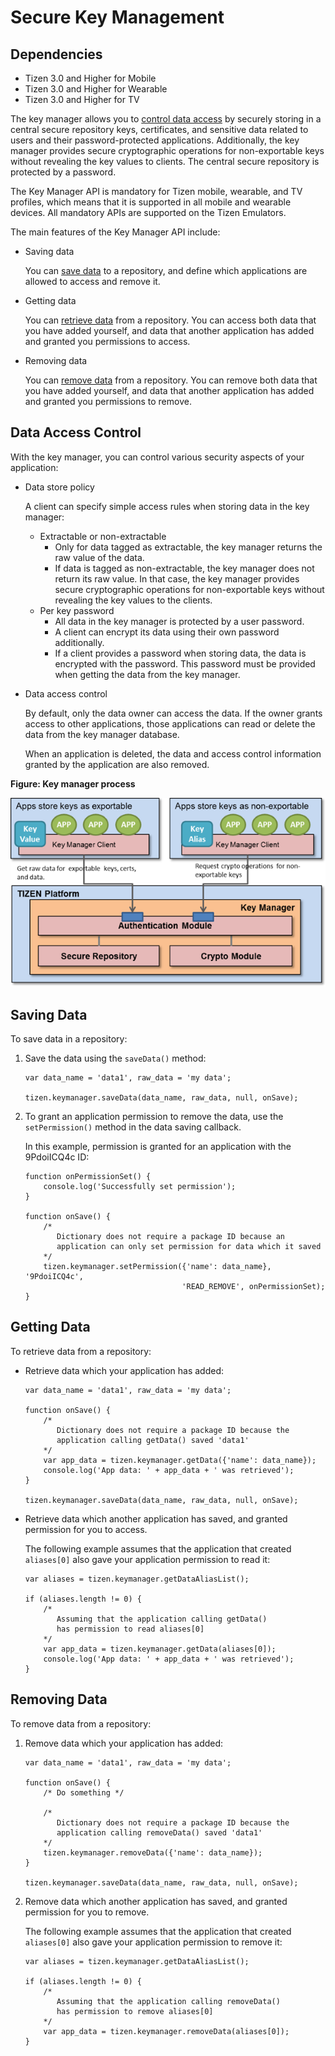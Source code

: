 # Secure Key Management

## Dependencies

- Tizen 3.0 and Higher for Mobile
- Tizen 3.0 and Higher for Wearable
- Tizen 3.0 and Higher for TV

The key manager allows you to [control data access](./security/secure-key-w.md#access) by securely storing in a central secure repository keys, certificates, and sensitive data related to users and their password-protected applications. Additionally, the key manager provides secure cryptographic operations for non-exportable keys without revealing the key values to clients. The central secure repository is protected by a password.

The Key Manager API is mandatory for Tizen mobile, wearable, and TV profiles, which means that it is supported in all mobile and wearable devices. All mandatory APIs are supported on the Tizen Emulators.

The main features of the Key Manager API include:

- Saving data		

  You can [save data](./security/secure-key-w.md#save) to a repository, and define which applications are allowed to access and remove it.

- Getting data		

  You can [retrieve data](./security/secure-key-w.md#get) from a repository. You can access both data that you have added yourself, and data that another application has added and granted you permissions to access.

- Removing data		

  You can [remove data](./security/secure-key-w.md#remove) from a repository. You can remove both data that you have added yourself, and data that another application has added and granted you permissions to remove.

## Data Access Control

With the key manager, you can control various security aspects of your application:

- Data store policy

  A client can specify simple access rules when storing data in the key manager:

  - Extractable or non-extractable    
    - Only for data tagged as extractable, the key manager returns the raw value of the data.
    - If data is tagged as non-extractable, the key manager does not return its raw value. In that case, the key manager provides secure cryptographic operations for non-exportable keys without revealing the key values to the clients.
  - Per key password    
    - All data in the key manager is protected by a user password.
    - A client can encrypt its data using their own password additionally.
    - If a client provides a password when storing data, the data is encrypted with the password. This password must be provided when getting the data from the key manager.

- Data access control

  By default, only the data owner can access the data. If the owner grants access to other applications, those applications can read or delete the data from the key manager database.

  When an application is deleted, the data and access control information granted by the application are also removed.

**Figure: Key manager process**

![Key manager process](./media/key_manager.png)

## Saving Data

To save data in a repository:

1. Save the data using the `saveData()` method:

   ```
   var data_name = 'data1', raw_data = 'my data';

   tizen.keymanager.saveData(data_name, raw_data, null, onSave);
   ```

2. To grant an application permission to remove the data, use the `setPermission()` method in the data saving callback.

    In this example, permission is granted for an application with the 9PdoiICQ4c ID:

   ```
   function onPermissionSet() {
       console.log('Successfully set permission');
   }

   function onSave() {
       /*
          Dictionary does not require a package ID because an
          application can only set permission for data which it saved
       */
       tizen.keymanager.setPermission({'name': data_name}, '9PdoiICQ4c',
                                      'READ_REMOVE', onPermissionSet);
   }
   ```

## Getting Data

To retrieve data from a repository:

- Retrieve data which your application has added:

  ```
  var data_name = 'data1', raw_data = 'my data';

  function onSave() {
      /*
         Dictionary does not require a package ID because the
         application calling getData() saved 'data1'
      */
      var app_data = tizen.keymanager.getData({'name': data_name});
      console.log('App data: ' + app_data + ' was retrieved');
  }

  tizen.keymanager.saveData(data_name, raw_data, null, onSave);
  ```

- Retrieve data which another application has saved, and granted permission for you to access.

  The following example assumes that the application that created `aliases[0]` also gave your application permission to read it:

  ```
  var aliases = tizen.keymanager.getDataAliasList();

  if (aliases.length != 0) {
      /*
         Assuming that the application calling getData()
         has permission to read aliases[0]
      */
      var app_data = tizen.keymanager.getData(aliases[0]);
      console.log('App data: ' + app_data + ' was retrieved');
  }
  ```

## Removing Data

To remove data from a repository:

1. Remove data which your application has added:

   ```
   var data_name = 'data1', raw_data = 'my data';

   function onSave() {
       /* Do something */

       /*
          Dictionary does not require a package ID because the
          application calling removeData() saved 'data1'
       */
       tizen.keymanager.removeData({'name': data_name});
   }

   tizen.keymanager.saveData(data_name, raw_data, null, onSave);
   ```

2. Remove data which another application has saved, and granted permission for you to remove.

   The following example assumes that the application that created `aliases[0]` also gave your application permission to remove it:

   ```
   var aliases = tizen.keymanager.getDataAliasList();

   if (aliases.length != 0) {
       /*
          Assuming that the application calling removeData()
          has permission to remove aliases[0]
       */
       var app_data = tizen.keymanager.removeData(aliases[0]);
   }
   ```